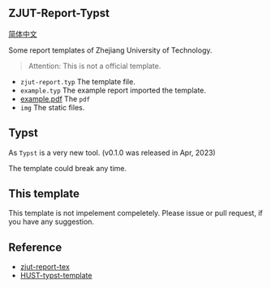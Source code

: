 ## ZJUT-Report-Typst
[简体中文](./README.zh.md)

Some report templates of Zhejiang University of Technology.

> Attention: This is not a official template.

- `zjut-report.typ` The template file.
- `example.typ` The example report imported the template.
- [example.pdf](./example.pdf) The `pdf`
- `img` The static files.

## Typst

As `Typst` is a very new tool. (v0.1.0 was released in Apr, 2023)

The template could break any time.

## This template

This template is not impelement compeletely. 
Please issue or pull request, if you have any suggestion.

## Reference
- [zjut-report-tex](https://github.com/zjutjh/zjut-report-tex)
- [HUST-typst-template](https://github.com/werifu/HUST-typst-template)
